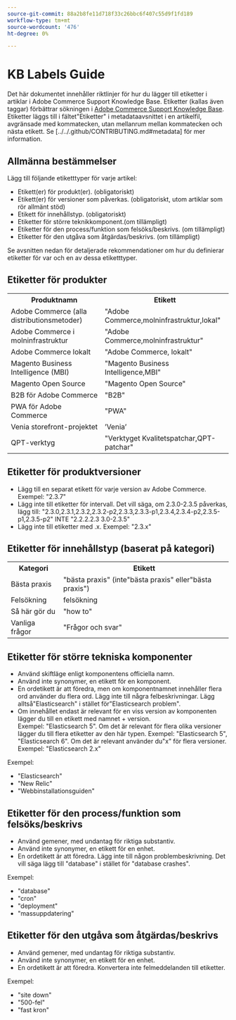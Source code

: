 ```yaml
---
source-git-commit: 88a2b8fe11d718f33c26bbc6f407c55d9f1fd189
workflow-type: tm+mt
source-wordcount: '476'
ht-degree: 0%

---
```

# KB Labels Guide

Det här dokumentet innehåller riktlinjer för hur du lägger till etiketter i artiklar i Adobe Commerce Support Knowledge Base.
Etiketter (kallas även taggar) förbättrar sökningen i [Adobe Commerce Support Knowledge Base](https://support.magento.com/hc/en-us).
Etiketter läggs till i fältet&quot;Etiketter&quot; i metadataavsnittet i en artikelfil, avgränsade med kommatecken, utan mellanrum mellan kommatecken och nästa etikett.
Se [../../.github/CONTRIBUTING.md#metadata] för mer information.

## Allmänna bestämmelser

Lägg till följande etiketttyper för varje artikel:

* Etikett(er) för produkt(er). (obligatoriskt)
* Etikett(er) för versioner som påverkas. (obligatoriskt, utom artiklar som rör allmänt stöd)
* Etikett för innehållstyp. (obligatoriskt)
* Etiketter för större teknikkomponent.(om tillämpligt)
* Etiketter för den process/funktion som felsöks/beskrivs. (om tillämpligt)
* Etiketter för den utgåva som åtgärdas/beskrivs. (om tillämpligt)

Se avsnitten nedan för detaljerade rekommendationer om hur du definierar etiketter för var och en av dessa etiketttyper.

## Etiketter för produkter

<table>
<tbody>
  <tr>
    <th>Produktnamn</th>
    <th>Etikett</th>
  </tr>
  <tr>
    <td>Adobe Commerce (alla distributionsmetoder) </td>
    <td>
    "Adobe Commerce,molninfrastruktur,lokal"
    </td>
  </tr>
  <tr>
    <td>Adobe Commerce i molninfrastruktur</td>
    <td>
      "Adobe Commerce,molninfrastruktur"
    </td>
  </tr>
  <tr>
    <td>Adobe Commerce lokalt</td>
    <td>"Adobe Commerce, lokalt"</td>
  </tr>
  <tr>
    <td>Magento Business Intelligence (MBI)</td>
    <td>
        "Magento Business Intelligence,MBI"
    </td>
  </tr>
   <tr>
    <td>Magento Open Source</td>
    <td>
        "Magento Open Source"
    </td>
  </tr>
  <tr>
    <td>B2B för Adobe Commerce</td>
    <td>"B2B"</td>
  </tr>
  <tr>
    <td>PWA för Adobe Commerce</td>
    <td>"PWA"</td>
  </tr>
  <tr>
    <td>Venia storefront-projektet</td>
    <td>’Venia’</td>
  </tr>
  <tr>
    <td>QPT-verktyg</td>
    <td>"Verktyget Kvalitetspatchar,QPT-patchar"</td>
  </tr>
  </tbody>
</table>

## Etiketter för produktversioner

* Lägg till en separat etikett för varje version av Adobe Commerce. Exempel: &quot;2.3.7&quot;
* Lägg inte till etiketter för intervall.
Det vill säga, om 2.3.0-2.3.5 påverkas, lägg till: &quot;2.3.0,2.3.1,2.3.2,2.3.2-p2,2.3.3,2.3.3-p1,2.3.4,2.3.4-p2,2.3.5-p1,2.3.5-p2&quot; INTE &quot;2.2.2.2.3 3.0-2.3.5&quot;
* Lägg inte till etiketter med .x. Exempel: &quot;2.3.x&quot;

## Etiketter för innehållstyp (baserat på kategori)

<table>
  <tbody>
    <tr>
      <th>Kategori</th>
      <th>Etikett</th>
    </tr>
    <tr>
      <td>Bästa praxis</td>
      <td>"bästa praxis" (inte"bästa praxis" eller"bästa praxis")</td>
    </tr>
    <tr>
      <td>
        Felsökning
      </td>
      <td>
      felsökning
      </td>
    </tr>
    <tr>
      <td>Så här gör du</td>
      <td>"how to"</td>
    </tr>
    <tr>
      <td>Vanliga frågor</td>
      <td >"Frågor och svar"</td>
    </tr>
  </tbody>
</table>

## Etiketter för större tekniska komponenter

* Använd skiftläge enligt komponentens officiella namn.
* Använd inte synonymer, en etikett för en komponent.
* En ordetikett är att föredra, men om komponentnamnet innehåller flera ord använder du flera ord. Lägg inte till några felbeskrivningar. Lägg alltså&quot;Elasticsearch&quot; i stället för&quot;Elasticsearch problem&quot;.
* Om innehållet endast är relevant för en viss version av komponenten lägger du till en etikett med namnet + version.\
  Exempel: &quot;Elasticsearch 5&quot;. Om det är relevant för flera olika versioner lägger du till flera etiketter av den här typen. Exempel: &quot;Elasticsearch 5&quot;, &quot;Elasticsearch 6&quot;. Om det är relevant använder du&quot;x&quot; för flera versioner. Exempel: &quot;Elasticsearch 2.x&quot;

Exempel:

* &quot;Elasticsearch&quot;
* &quot;New Relic&quot;
* &quot;Webbinstallationsguiden&quot;

## Etiketter för den process/funktion som felsöks/beskrivs

* Använd gemener, med undantag för riktiga substantiv.
* Använd inte synonymer, en etikett för en enhet.
* En ordetikett är att föredra. Lägg inte till någon problembeskrivning. Det vill säga lägg till &quot;database&quot; i stället för &quot;database crashes&quot;.

Exempel: 

* &quot;database&quot;
* &quot;cron&quot;
* &quot;deployment&quot;
* &quot;massuppdatering&quot;

## Etiketter för den utgåva som åtgärdas/beskrivs

* Använd gemener, med undantag för riktiga substantiv.
* Använd inte synonymer, en etikett för en enhet.
* En ordetikett är att föredra. Konvertera inte felmeddelanden till etiketter.

Exempel:

* &quot;site down&quot;
* &quot;500-fel&quot;
* &quot;fast kron&quot;
